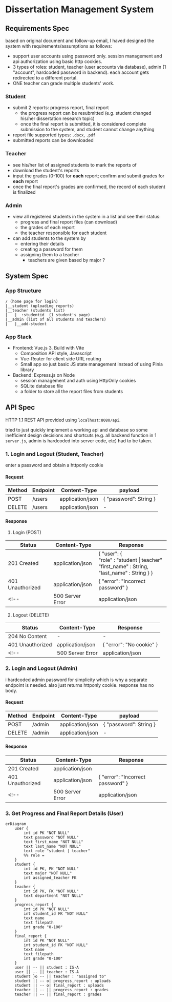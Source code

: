 # Dissertation Management System

## Requirements Spec

based on original document and follow-up email, I haved designed the system with requirements/assumptions as follows:

- support user accounts using password only. session management and api authorization using basic http cookies.
- 3 types of roles: student, teacher (user accounts via database), admin (1 "account", hardcoded password in backend). each account gets redirected to a different portal.
- ONE teacher can grade multiple students' work.

### Student

- submit 2 reports: progress report, final report
  - the progress report can be resubmitted (e.g. student changed his/her dissertation research topic)
  - once the final report is submitted, it is considered complete submission to the system, and student cannot change anything
- report file supported types: `.docx`, `.pdf`
- submitted reports can be downloaded

### Teacher

- see his/her list of assigned students to mark the reports of
- download the student's reports
- input the grades (0-100) for **each** report; confirm and submit grades for **each** report
- once the final report's grades are confirmed, the record of each student is finalized

### Admin

- view all registered students in the system in a list and see their status:
  - progress and final report files (can download)
  - the grades of each report
  - the teacher responsible for each student
- can add students to the system by
  - entering their details
  - creating a password for them
  - assigning them to a teacher
    - teachers are given based by major ?

## System Spec

### App Structure

```text
/ (home page for login)
|__student (uploading reports)
|__teacher (students list)
|   |__:studentid  (1 student's page)
|__admin (list of all students and teachers)
|   |__add-student
```

### App Stack

- Frontend: Vue.js 3. Build with Vite
  - Composition API style, Javascript
  - Vue-Router for client side URL routing
  - Small app so just basic JS state management instead of using Pinia library
- Backend: Express.js on Node
  - session management and auth using HttpOnly cookies
  - SQLite database file
  - a folder to store all the report files from students

## API Spec

HTTP 1.1 REST API provided using `localhost:8080/api`.  

tried to just quickly implement a working api and database so some inefficient design decisions and shortcuts (e.g. all backend function in 1 `server.js`, admin is hardcoded into server code, etc) had to be taken.

### 1. Login and Logout (Student, Teacher)

enter a password and obtain a httponly cookie

#### Request

| Method | Endpoint | Content-Type | payload |
|-|-|-|-|
|POST|/users|application/json|  { "password": String } |
|DELETE|/users| application/json| - |

#### Response

1. Login (POST)

|Status| Content-Type |Response|
|-|-|-|
|201 Created| application/json | { "user": { <br> "role" : "student \| teacher" <br> "first_name" : String, <br> "last_name" : String } } |
|401 Unauthorized| application/json| { "error": "Incorrect password" }|
<!-- |500 Server Error| application/json | { "error" : "Something went wrong. Please try again later."} | -->

2. Logout (DELETE)

|Status|Content-Type|Response|
|-|-|-|
|204 No Content|-|-|
|401 Unauthorized|application/json|{ "error": "No cookie" }|
<!-- |500 Server Error| application/json | { "error" : "Something went wrong. Please try again later."} | -->

### 2. Login and Logout (Admin)

i hardcoded admin password for simplicity which is why a separate endpoint is needed. also just returns httponly cookie. response has no body.

#### Request

| Method | Endpoint | Content-Type | payload |
|-|-|-|-|
|POST|/admin|application/json|  { "password": String } |
|DELETE|/admin| application/json| - |

#### Response

|Status| Content-Type |Response|
|-|-|-|
|201 Created| application/json | | 
|401 Unauthorized| application/json| { "error": "Incorrect password" }|
<!-- |500 Server Error| application/json | { "error" : "Something went wrong. Please try again later."} | -->

### 3. Get Progress and Final Report Details (User)






```mermaid
erDiagram
    user {
        int id PK "NOT NULL"
        text password "NOT NULL"
        text first_name "NOT NULL"
        text last_name "NOT NULL"
        text role "student | teacher"
        %% role = 
    }
    student {
        int id PK, FK "NOT NULL"
        text major "NOT NULL"
        int assigned_teacher FK
    }
    teacher {
        int id PK, FK "NOT NULL"
        text department "NOT NULL"
    }
    progress_report {
        int id PK "NOT NULL"
        int student_id FK "NOT NULL"
        text name
        text filepath
        int grade "0-100"
    }
    final_report {
        int id PK "NOT NULL"
        int student_id FK "NOT NULL"
        text name
        text filepath
        int grade "0-100"
    }
    user || -- || student : IS-A
    user || -- || teacher : IS-A
    student }o -- || teacher : "assigned to"
    student || -- o| progress_report : uploads
    student || -- o| final_report : uploads
    teacher || -- || progress_report : grades
    teacher || -- || final_report : grades
```